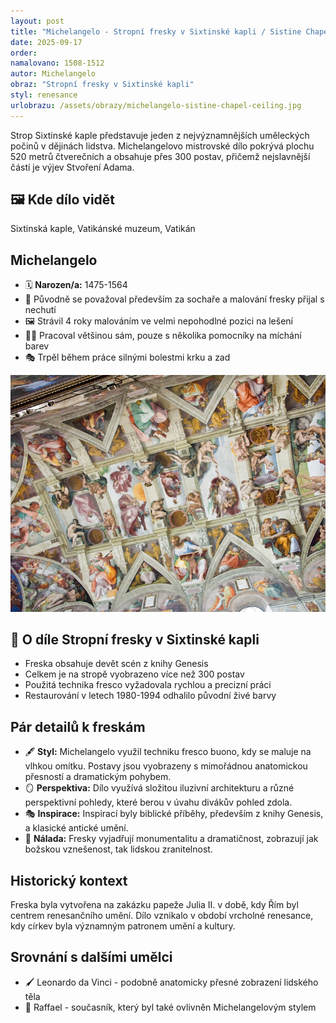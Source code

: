 ```yaml
---
layout: post
title: "Michelangelo - Stropní fresky v Sixtinské kapli / Sistine Chapel Ceiling"
date: 2025-09-17
order:
namalovano: 1508-1512
autor: Michelangelo
obraz: "Stropní fresky v Sixtinské kapli"
styl: renesance
urlobrazu: /assets/obrazy/michelangelo-sistine-chapel-ceiling.jpg
---
```


Strop Sixtinské kaple představuje jeden z nejvýznamnějších uměleckých počinů v dějinách lidstva. Michelangelovo mistrovské dílo pokrývá plochu 520 metrů čtverečních a obsahuje přes 300 postav, přičemž nejslavnější částí je výjev Stvoření Adama.

## 🖼️ Kde dílo vidět
Sixtinská kaple, Vatikánské muzeum, Vatikán

## Michelangelo
- 🗓️ **Narozen/a:** 1475-1564
- 🎨 Původně se považoval především za sochaře a malování fresky přijal s nechutí
- 🖼️ Strávil 4 roky malováním ve velmi nepohodlné pozici na lešení
- 👨‍🎨 Pracoval většinou sám, pouze s několika pomocníky na míchání barev
- 🎭 Trpěl během práce silnými bolestmi krku a zad

![Sistine Chapel Ceiling](/assets/obrazy/michelangelo-sistine-chapel-ceiling.jpg)

## 🎨 O díle Stropní fresky v Sixtinské kapli

- Freska obsahuje devět scén z knihy Genesis
- Celkem je na stropě vyobrazeno více než 300 postav
- Použitá technika fresco vyžadovala rychlou a precizní práci
- Restaurování v letech 1980-1994 odhalilo původní živé barvy

## Pár detailů k freskám

- 🖋️ **Styl:** Michelangelo využil techniku fresco buono, kdy se maluje na vlhkou omítku. Postavy jsou vyobrazeny s mimořádnou anatomickou přesností a dramatickým pohybem.
- 🪞 **Perspektiva:** Dílo využívá složitou iluzivní architekturu a různé perspektivní pohledy, které berou v úvahu divákův pohled zdola.
- 🎭 **Inspirace:** Inspirací byly biblické příběhy, především z knihy Genesis, a klasické antické umění.
- 🌃 **Nálada:** Fresky vyjadřují monumentalitu a dramatičnost, zobrazují jak božskou vznešenost, tak lidskou zranitelnost.

## Historický kontext

Freska byla vytvořena na zakázku papeže Julia II. v době, kdy Řím byl centrem renesančního umění. Dílo vznikalo v období vrcholné renesance, kdy církev byla významným patronem umění a kultury.

## Srovnání s dalšími umělci

- 🖌️ Leonardo da Vinci - podobně anatomicky přesné zobrazení lidského těla
- 🎨 Raffael - současník, který byl také ovlivněn Michelangelovým stylem
